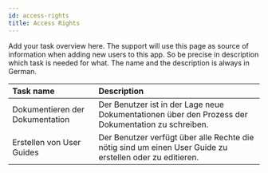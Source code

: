```yaml
---
id: access-rights
title: Access Rights
---
```

Add your task overview here. The support will use this page as source of
information when adding new users to this app. So be precise in description
which task is needed for what. The name and the description is always in
German.

| Task name                       | Description                                                                                              |
| :------------------------------ | :------------------------------------------------------------------------------------------------------- |
| Dokumentieren der Dokumentation | Der Benutzer ist in der Lage neue Dokumentationen über den Prozess der Dokumentation zu schreiben.       |
| Erstellen von User Guides       | Der Benutzer verfügt über alle Rechte die nötig sind um einen User Guide zu erstellen oder zu editieren. |